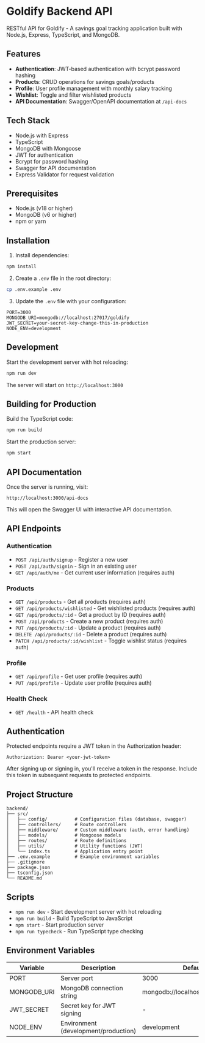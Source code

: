 # Goldify Backend API

RESTful API for Goldify - A savings goal tracking application built with Node.js, Express, TypeScript, and MongoDB.

## Features

- **Authentication**: JWT-based authentication with bcrypt password hashing
- **Products**: CRUD operations for savings goals/products
- **Profile**: User profile management with monthly salary tracking
- **Wishlist**: Toggle and filter wishlisted products
- **API Documentation**: Swagger/OpenAPI documentation at `/api-docs`

## Tech Stack

- Node.js with Express
- TypeScript
- MongoDB with Mongoose
- JWT for authentication
- Bcrypt for password hashing
- Swagger for API documentation
- Express Validator for request validation

## Prerequisites

- Node.js (v18 or higher)
- MongoDB (v6 or higher)
- npm or yarn

## Installation

1. Install dependencies:
```bash
npm install
```

2. Create a `.env` file in the root directory:
```bash
cp .env.example .env
```

3. Update the `.env` file with your configuration:
```env
PORT=3000
MONGODB_URI=mongodb://localhost:27017/goldify
JWT_SECRET=your-secret-key-change-this-in-production
NODE_ENV=development
```

## Development

Start the development server with hot reloading:
```bash
npm run dev
```

The server will start on `http://localhost:3000`

## Building for Production

Build the TypeScript code:
```bash
npm run build
```

Start the production server:
```bash
npm start
```

## API Documentation

Once the server is running, visit:
```
http://localhost:3000/api-docs
```

This will open the Swagger UI with interactive API documentation.

## API Endpoints

### Authentication
- `POST /api/auth/signup` - Register a new user
- `POST /api/auth/signin` - Sign in an existing user
- `GET /api/auth/me` - Get current user information (requires auth)

### Products
- `GET /api/products` - Get all products (requires auth)
- `GET /api/products/wishlisted` - Get wishlisted products (requires auth)
- `GET /api/products/:id` - Get a product by ID (requires auth)
- `POST /api/products` - Create a new product (requires auth)
- `PUT /api/products/:id` - Update a product (requires auth)
- `DELETE /api/products/:id` - Delete a product (requires auth)
- `PATCH /api/products/:id/wishlist` - Toggle wishlist status (requires auth)

### Profile
- `GET /api/profile` - Get user profile (requires auth)
- `PUT /api/profile` - Update user profile (requires auth)

### Health Check
- `GET /health` - API health check

## Authentication

Protected endpoints require a JWT token in the Authorization header:
```
Authorization: Bearer <your-jwt-token>
```

After signing up or signing in, you'll receive a token in the response. Include this token in subsequent requests to protected endpoints.

## Project Structure

```
backend/
├── src/
│   ├── config/          # Configuration files (database, swagger)
│   ├── controllers/     # Route controllers
│   ├── middleware/      # Custom middleware (auth, error handling)
│   ├── models/          # Mongoose models
│   ├── routes/          # Route definitions
│   ├── utils/           # Utility functions (JWT)
│   └── index.ts         # Application entry point
├── .env.example         # Example environment variables
├── .gitignore
├── package.json
├── tsconfig.json
└── README.md
```

## Scripts

- `npm run dev` - Start development server with hot reloading
- `npm run build` - Build TypeScript to JavaScript
- `npm start` - Start production server
- `npm run typecheck` - Run TypeScript type checking

## Environment Variables

| Variable | Description | Default |
|----------|-------------|---------|
| PORT | Server port | 3000 |
| MONGODB_URI | MongoDB connection string | mongodb://localhost:27017/goldify |
| JWT_SECRET | Secret key for JWT signing | - |
| NODE_ENV | Environment (development/production) | development |
